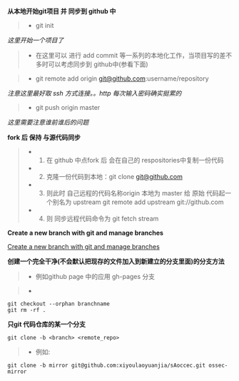 **从本地开始git项目 并 同步到 github 中**

>*  git init    

_这里开始一个项目了_

>* 在这里可以 进行 add commit 等一系列的本地化工作，当项目写的差不多时可以考虑同步到 github中(参看下面) 

>*  git remote add origin git@github.com:username/repository

_注意这里最好取 ssh 方式连接。。http 每次输入密码确实挺累的_

>*  git push origin master  

_这里需要注意谁前谁后的问题_

**fork 后 保持 与源代码同步**

>* 1. 在 github 中点fork 后 会在自己的 respositories中复制一份代码
>* 2.  克隆一份代码到本地：git clone git@github.com 
>* 3. 则此时 自己远程的代码名称origin 本地为 master  给 原始 代码起一个别名为  upstream 
    git remote add upstream git://github.com
>* 4. 则 同步远程代码命令为   git fetch stream 

**Create a new branch with git and manage branches**

[Create a new branch with git and manage branches](https://github.com/Kunena/Kunena-2.0/wiki/Create-a-new-branch-with-git-and-manage-branches)

**创建一个完全干净(不会默认把现存的文件加入到新建立的分支里面)的分支方法**

>* 例如github page 中的应用 gh-pages 分支

>*  
    git checkout --orphan branchname
    git rm -rf .


**只git 代码仓库的某一个分支**

    git clone -b <branch> <remote_repo>

>* 例如:

    git clone -b mirror git@github.com:xiyoulaoyuanjia/sAoccec.git ossec-mirror






